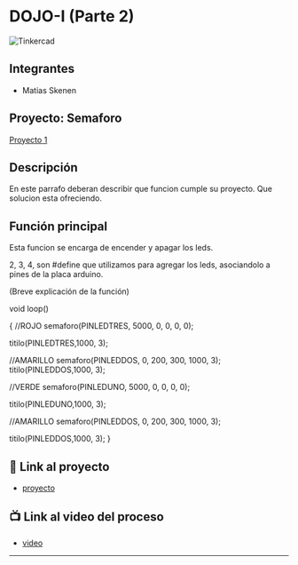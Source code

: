 # DOJO-I (Parte 2)
![Tinkercad](./img/ArduinoTinkercad.jpg)


## Integrantes 
- Matias Skenen


## Proyecto: Semaforo
[Proyecto 1](https://user-images.githubusercontent.com/93952537/236280630-a084f336-75c3-4943-be82-ab6381e8bf13.PNG)



## Descripción
En este parrafo deberan describir que funcion cumple su proyecto. Que solucion esta ofreciendo.

## Función principal
Esta funcion se encarga de encender y apagar los leds.

2, 3, 4, son #define que utilizamos para agregar los leds, asociandolo a pines de la placa arduino.

(Breve explicación de la función)

void loop()

{
  //ROJO
  semaforo(PINLEDTRES, 5000, 0, 0, 0, 0);
  
  titilo(PINLEDTRES,1000, 3);
  
  //AMARILLO
  semaforo(PINLEDDOS, 0, 200, 300, 1000, 3);
  titilo(PINLEDDOS,1000, 3);
  
  //VERDE
  semaforo(PINLEDUNO, 5000, 0, 0, 0, 0);

  titilo(PINLEDUNO,1000, 3);

  //AMARILLO
  semaforo(PINLEDDOS, 0, 200, 300, 1000, 3);

  titilo(PINLEDDOS,1000, 3);
}

## :robot: Link al proyecto
- [proyecto](https://www.tinkercad.com/things/8wluitiqOAZ-copy-of-primera-entrega-matias-skenen-01-dojo-i/editel?sharecode=mtc3Vndk-CvX9adMNDXIhhC3Ek4rtVqth4sa7LxDHnQ)
## :tv: Link al video del proceso
- [video](https://www.youtube.com/watch?v=VyGjE8kx-O0)


---






